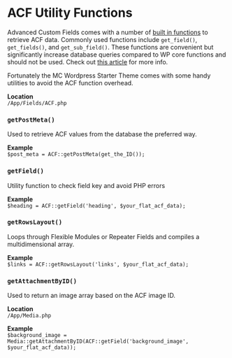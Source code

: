 # ACF Utility Functions

Advanced Custom Fields comes with a number of [built in functions](https://www.advancedcustomfields.com/resources/)
to retrieve ACF data. Commonly used functions include `get_field()`, `get_fields()`, and `get_sub_field()`. These
functions are convenient but significantly increase database queries compared to WP core functions and should not
be used. Check out [this article](https://www.billerickson.net/advanced-custom-fields-frontend-dependency/) for
more info.

Fortunately the MC Wordpress Starter Theme comes with some handy utilities to avoid the ACF function overhead.

**Location**<br/>
`/App/Fields/ACF.php`

### `getPostMeta()`

Used to retrieve ACF values from the database the preferred way.

**Example**<br/>
`$post_meta = ACF::getPostMeta(get_the_ID());`

### `getField()`

Utility function to check field key and avoid PHP errors

**Example**<br/>
`$heading = ACF::getField('heading', $your_flat_acf_data);`

### `getRowsLayout()`

Loops through Flexible Modules or Repeater Fields and compiles a multidimensional array.

**Example**<br/>
`$links = ACF::getRowsLayout('links', $your_flat_acf_data);`

### `getAttachmentByID()`

Used to return an image array based on the ACF image ID.

**Location**<br/>
`/App/Media.php`

**Example**<br/>
`$background_image = Media::getAttachmentByID(ACF::getField('background_image', $your_flat_acf_data));`

